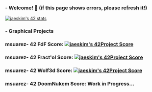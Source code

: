 ### - Welcome! 👋 (if this page shows errors, please refresh it!)

<!--
**MuSuareZ/MuSuareZ** is a ✨ _special_ ✨ repository because its `README.md` (this file) appears on your GitHub profile.

Here are some ideas to get you started:

- 🔭 I’m currently working on ...
- 🌱 I’m currently learning ...
- 👯 I’m looking to collaborate on ...
- 🤔 I’m looking for help with ...
- 💬 Ask me about ...
- 📫 How to reach me: ...
- 😄 Pronouns: ...
- ⚡ Fun fact: ...
-->
[![jaeskim's 42 stats](https://badge42.herokuapp.com/api/stats/msuarez-?cursus=42)](https://github.com/JaeSeoKim/badge42)

### - Graphical Projects

### msuarez- 42 FdF Score: [![jaeskim's 42Project Score](https://badge42.herokuapp.com/api/project/msuarez-/FdF)](https://github.com/JaeSeoKim/badge42)

### msuarez- 42 Fract'ol Score: [![jaeskim's 42Project Score](https://badge42.herokuapp.com/api/project/msuarez-/Fract'ol)](https://github.com/JaeSeoKim/badge42)

### msuarez- 42 Wolf3d Score: [![jaeskim's 42Project Score](https://badge42.herokuapp.com/api/project/msuarez-/Wolf3d)](https://github.com/JaeSeoKim/badge42)

### msuarez- 42 DoomNukem Score: Work in Progress...
